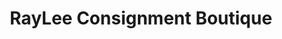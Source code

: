 ---
title: "RayLee Consignment Boutique"
url: /portland/raylee-consignment-boutique/
shop: clothes
---